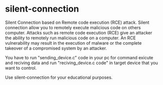 # silent-connection
Silent Connection based on Remote code execution (RCE) attack. Silent connection allow you to remotely execute malicious code on others computer. Attacks such as remote code execution (RCE) give an attacker the ability to remotely run malicious code on a computer. An RCE vulnerability may result in the execution of malware or the complete takeover of a compromised system by an attacker.

You have to run "sending_device.c" code in your pc for command exicute and reciving data and run "reciving_device.c code" in target device that you want to control.

Use silent-connection for your educational purposes.


